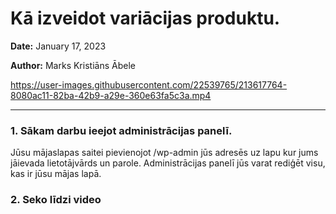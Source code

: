 # Kā izveidot variācijas produktu.


__Date:__ January 17, 2023

__Author:__ Marks Kristiāns Ābele

https://user-images.githubusercontent.com/22539765/213617764-8080ac11-82ba-42b9-a29e-360e63fa5c3a.mp4

***

### 1. Sākam darbu ieejot administrācijas panelī.
Jūsu mājaslapas saitei pievienojot /wp-admin jūs adresēs uz lapu kur jums jāievada lietotājvārds un parole. Administrācijas panelī jūs varat rediģēt visu, kas ir jūsu mājas lapā.

### 2. Seko līdzi video